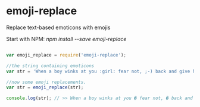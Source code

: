 # emoji-replace
Replace text-based emoticons with emojis

Start with NPM: *npm install --save emoji-replace*

```javascript

var emoji_replace = require('emoji-replace');

//the string containing emoticons
var str = 'When a boy winks at you :girl: fear not, ;-) back and give him a broad :-)';

//now some emoji replacements.
var str = emoji_replace(str);

console.log(str); // >> When a boy winks at you � fear not, � back and give him a broad �


```

